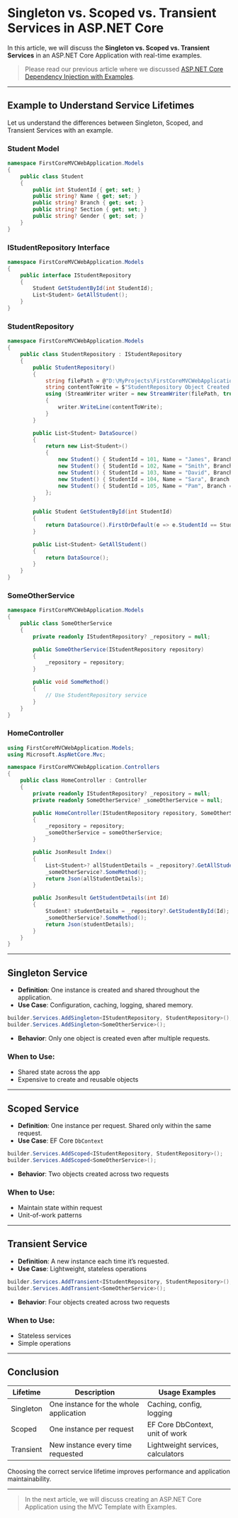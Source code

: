 
# Singleton vs. Scoped vs. Transient Services in ASP.NET Core

In this article, we will discuss the **Singleton vs. Scoped vs. Transient Services** in an ASP.NET Core Application with real-time examples.

> Please read our previous article where we discussed [ASP.NET Core Dependency Injection with Examples](./DependencyInjection.md).

---

## Example to Understand Service Lifetimes

Let us understand the differences between Singleton, Scoped, and Transient Services with an example.

### Student Model

```csharp
namespace FirstCoreMVCWebApplication.Models
{
    public class Student
    {
        public int StudentId { get; set; }
        public string? Name { get; set; }
        public string? Branch { get; set; }
        public string? Section { get; set; }
        public string? Gender { get; set; }
    }
}
```

### IStudentRepository Interface

```csharp
namespace FirstCoreMVCWebApplication.Models
{
    public interface IStudentRepository
    {
        Student GetStudentById(int StudentId);
        List<Student> GetAllStudent();
    }
}
```

### StudentRepository

```csharp
namespace FirstCoreMVCWebApplication.Models
{
    public class StudentRepository : IStudentRepository
    {
        public StudentRepository()
        {
            string filePath = @"D:\MyProjects\FirstCoreMVCWebApplication\Log\Log.txt";
            string contentToWrite = $"StudentRepository Object Created: @{DateTime.Now.ToString()}";
            using (StreamWriter writer = new StreamWriter(filePath, true))
            {
                writer.WriteLine(contentToWrite);
            }
        }

        public List<Student> DataSource()
        {
            return new List<Student>()
            {
                new Student() { StudentId = 101, Name = "James", Branch = "CSE", Section = "A", Gender = "Male" },
                new Student() { StudentId = 102, Name = "Smith", Branch = "ETC", Section = "B", Gender = "Male" },
                new Student() { StudentId = 103, Name = "David", Branch = "CSE", Section = "A", Gender = "Male" },
                new Student() { StudentId = 104, Name = "Sara", Branch = "CSE", Section = "A", Gender = "Female" },
                new Student() { StudentId = 105, Name = "Pam", Branch = "ETC", Section = "B", Gender = "Female" }
            };
        }

        public Student GetStudentById(int StudentId)
        {
            return DataSource().FirstOrDefault(e => e.StudentId == StudentId) ?? new Student();
        }

        public List<Student> GetAllStudent()
        {
            return DataSource();
        }
    }
}
```

### SomeOtherService

```csharp
namespace FirstCoreMVCWebApplication.Models
{
    public class SomeOtherService
    {
        private readonly IStudentRepository? _repository = null;

        public SomeOtherService(IStudentRepository repository)
        {
            _repository = repository;
        }

        public void SomeMethod()
        {
            // Use StudentRepository service
        }
    }
}
```

### HomeController

```csharp
using FirstCoreMVCWebApplication.Models;
using Microsoft.AspNetCore.Mvc;

namespace FirstCoreMVCWebApplication.Controllers
{
    public class HomeController : Controller
    {
        private readonly IStudentRepository? _repository = null;
        private readonly SomeOtherService? _someOtherService = null;

        public HomeController(IStudentRepository repository, SomeOtherService someOtherService)
        {
            _repository = repository;
            _someOtherService = someOtherService;
        }

        public JsonResult Index()
        {
            List<Student>? allStudentDetails = _repository?.GetAllStudent();
            _someOtherService?.SomeMethod();
            return Json(allStudentDetails);
        }

        public JsonResult GetStudentDetails(int Id)
        {
            Student? studentDetails = _repository?.GetStudentById(Id);
            _someOtherService?.SomeMethod();
            return Json(studentDetails);
        }
    }
}
```

---

## Singleton Service

- **Definition**: One instance is created and shared throughout the application.
- **Use Case**: Configuration, caching, logging, shared memory.

```csharp
builder.Services.AddSingleton<IStudentRepository, StudentRepository>();
builder.Services.AddSingleton<SomeOtherService>();
```

- **Behavior**: Only one object is created even after multiple requests.

### When to Use:
- Shared state across the app
- Expensive to create and reusable objects

---

## Scoped Service

- **Definition**: One instance per request. Shared only within the same request.
- **Use Case**: EF Core `DbContext`

```csharp
builder.Services.AddScoped<IStudentRepository, StudentRepository>();
builder.Services.AddScoped<SomeOtherService>();
```

- **Behavior**: Two objects created across two requests

### When to Use:
- Maintain state within request
- Unit-of-work patterns

---

## Transient Service

- **Definition**: A new instance each time it’s requested.
- **Use Case**: Lightweight, stateless operations

```csharp
builder.Services.AddTransient<IStudentRepository, StudentRepository>();
builder.Services.AddTransient<SomeOtherService>();
```

- **Behavior**: Four objects created across two requests

### When to Use:
- Stateless services
- Simple operations

---

## Conclusion

| Lifetime   | Description                                | Usage Examples                        |
|------------|--------------------------------------------|----------------------------------------|
| Singleton  | One instance for the whole application     | Caching, config, logging               |
| Scoped     | One instance per request                   | EF Core DbContext, unit of work        |
| Transient  | New instance every time requested          | Lightweight services, calculators      |

Choosing the correct service lifetime improves performance and application maintainability.

---

> In the next article, we will discuss creating an ASP.NET Core Application using the MVC Template with Examples.
